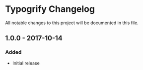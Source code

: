# Typogrify Changelog

All notable changes to this project will be documented in this file.

## 1.0.0 - 2017-10-14
### Added
- Initial release
